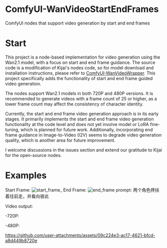 # ComfyUI-WanVideoStartEndFrames
ComfyUI nodes that support video generation by start and end frames

# Start
This project is a node-based implementation for video generation using the Wan2.1 model, with a focus on start and end frame guidance. The source code is a modification of Kijai's nodes code, so for model download and installation instructions, please refer to [ComfyUI-WanVideoWrapper](https://github.com/fallenshock/FlowEdit). This project specifically adds the functionality of start and end frame guided video generation.

The nodes support Wan2.1 models in both 720P and 480P versions. It is recommended to generate videos with a frame count of 25 or higher, as a lower frame count may affect the consistency of character identity.

Currently, the start and end frame video generation approach is in its early stages. It primarily implements the start and end frame video generation functionality at the code level and does not yet involve model or LoRA fine-tuning, which is planned for future work. Additionally, incorporating end frame guidance in Image-to-Video (I2V) seems to degrade video generation quality, which is another area for future improvement.

I welcome discussions in the issues section and extend our gratitude to Kijai for the open-source nodes.

# Examples
Start Frame:
![start_frame_](https://github.com/user-attachments/assets/6c301578-56ae-45c7-8d1c-9ac5f727bf53)
End Frame:
![end_frame](https://github.com/user-attachments/assets/97de3844-e974-4be9-9157-0785c564574d)
prompt:
两个角色搀扶着往前走，并看向彼此

Video output:

-720P:


-480P:

https://github.com/user-attachments/assets/09c224e3-ac17-4621-bfcd-a8d449b8720e






